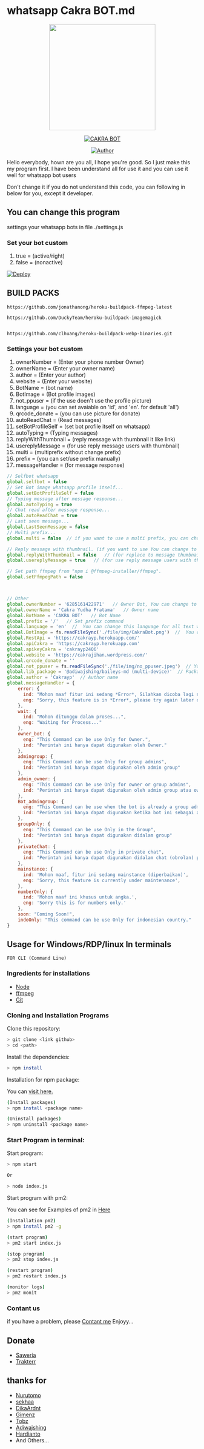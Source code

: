 # whatsapp Cakra BOT.md

<p align="center">
<img src="https://telegra.ph/file/55e72404ca3635d192470.jpg" width="auto" height="280"/>
</p>
<p align="center">
<a href="#"><img title="CAKRA BOT" src="https://img.shields.io/badge/Cakra Bot-green?colorA=%23ff0000&colorB=%23017e40&style=for-the-badge"></a>
</p>
<p align="center">
<a href="https://github.com/cakrayp"><img title="Author" src="https://img.shields.io/badge/Author-Cakrayp-orange.svg?style=for-the-badge&logo=github"></a>
</p>

Hello everybody, hown are you all, I hope you're good.
So I just make this my program first.
I have been understand all for use it and you can use it well for whatsapp bot users

Don't change it if you do not understand this code, you can following in below for you, except it developer.


## You can change this program

settings your whatsapp bots in file ./settings.js

### Set your bot custom

1. true = (active/right)
2. false = (nonactive)

[![Deploy](https://www.herokucdn.com/deploy/button.svg)](https://heroku.com/deploy?template=https://github.com/rasssya76/whatsapp-cakrabot-md)

## BUILD PACKS

```
https://github.com/jonathanong/heroku-buildpack-ffmpeg-latest

https://github.com/DuckyTeam/heroku-buildpack-imagemagick


https://github.com/clhuang/heroku-buildpack-webp-binaries.git

```
### Settings your bot custom

1. ownerNumber = (Enter your phone number Owner)
2. ownerName = (Enter your owner name)
3. author = (Enter your author)
4. website = (Enter your website)
5. BotName = (bot name)
6. BotImage = (Bot profile images)
7. not_ppuser = (if the use doen't use the profile picture)
8. language = (you can set avaiable on 'id', and 'en'. for default 'all')
9. qrcode_donate = (you can use picture for donate)
10. autoReadChat = (Read messages)
11. setBotProfileSelf = (set bot profile itself on whatsapp)
12. autoTyping = (Typing messages)
13. replyWithThumbnail = (reply message with thumbnail it like link)
14. usereplyMessage = (for use reply message users with thumbnail)
15. multi = (multiprefix without change prefix)
16. prefix = (you can set/use prefix manually)
17. messageHandler = (for message response)

```javascript
// Selfbot whatsapp
global.selfbot = false
// Set Bot image whatsapp profile itself...
global.setBotProfileSelf = false  
// Typing message after message response...
global.autoTyping = true
// Chat read after message response...
global.autoReadChat = true
// Last seen message...
global.LastSeenMessage = false
// Multi prefix...
global.multi = false  // if you want to use a multi prefix, you can change here to "true"

// Reply message with thumbnail. (if you want to use You can change to "true")
global.replyWithThumbnail = false   // (for replace to message thumbnail)
global.usereplyMessage = true   // (for use reply message users with thumbnail)

// Set path ffmpeg from "npm i @ffmpeg-installer/ffmpeg".
global.setFfmpegPath = false



// Other
global.ownerNumber = '6285161422971'   // Owner Bot, You can change to your phone number without "+" and "-"
global.ownerName = 'Cakra Yudha Pratama'   // Owner name
global.BotName = 'CAKRA BOT'   // Bot Name
global.prefix = '/'   // Set prefix command
global.language = 'en'  //  You can change this language for all text with "all" --> ['id', 'en', 'all']
global.BotImage = fs.readFileSync('./file/img/CakraBot.png')  //  You can change this bot images  <Buffer>
global.RestApi = 'https://cakrayp.herokuapp.com/'
global.apiCakra = 'https://cakrayp.herokuapp.com'
global.apikeyCakra = 'cakrayp24Q6'
global.website = 'https://cakrajihan.wordpress.com/'
global.qrcode_donate = ''
global.not_ppuser = fs.readFileSync('./file/img/no_ppuser.jpeg')  // You can change this image <Buffer>, if it user isn't using profile picture.
global.lib_package = '@adiwajshing/baileys-md (multi-device)'  // Package name Type for library name
global.author = 'Cakrayp'  // Author name
global.messageHandler = {
    error: {
      ind: "Mohon maaf fitur ini sedang *Error*, Silahkan dicoba lagi nanti atau dicoba yang lain.",
      eng: "Sorry, this feature is in *Error*, please try again later or try another."
    },
    wait: {
      ind: "Mohon ditunggu dalam proses...",
      eng: "Waiting for Process..."
    },
    owner_bot: {
      eng: "This Command can be use Only for Owner.",
      ind: "Perintah ini hanya dapat digunakan oleh Owner."
    },
    admingroup: {
      eng: "This Command can be use Only for group admins",
      ind: "Perintah ini hanya dapat digunakan oleh admin group"
    },
    admin_owner: {
      eng: "This Command can be use Only for owner or group admins",
      ind: "Perintah ini hanya dapat digunakan oleh admin group atau owner"
    },
    Bot_admingroup: {
      eng: "This Command can be use when the bot is already a group admin",
      ind: "Perintah ini hanya dapat digunakan ketika bot ini sebagai admin"
    },
    groupOnly: {
      eng: "This Command can be use Only in the Group",
      ind: "Perintah ini hanya dapat digunakan didalam group"
    },
    privateChat: {
      eng: "This Command can be use Only in private chat",
      ind: "Perintah ini hanya dapat digunakan didalam chat (obrolan) pribadi"
    },
    mainstance: {
      ind: 'Mohon maaf, fitur ini sedang mainstance (diperbaikan)',
      eng: 'Sorry, this feature is currently under maintenance',
    },
    numberOnly: {
      ind: 'Mohon maaf ini khusus untuk angka.',
      eng: 'Sorry this is for numbers only.'
    },
    soon: "Coming Soon!",
    indoOnly: "This command can be use Only for indonesian country."
}
```

## Usage for Windows/RDP/linux In terminals

`FOR CLI (Command Line)`

### Ingredients for installations

- [Node](https://nodejs.org/)
- [ffmpeg](https://ffmpeg.org/)
- [Git](https://git-scm.com/)

### Cloning and Installation Programs

Clone this repository:

```bash
> git clone <link github>
> cd <path>
```

Install the dependencies:

```bash
> npm install
```

Installation for npm package:

You can [visit here.](https://www.npmjs.com/)

```bash
(Install packages)
> npm install <package name>

(Uninstall packages)
> npm uninstall <package name>
```

### Start Program in terminal:

Start program:

```bash
> npm start

Or

> node index.js
```

Start program with pm2:

You can see for Examples of pm2 in [Here](https://www.npmjs.com/package/pm2)

```bash
(Installation pm2)
> npm install pm2 -g

(start program)
> pm2 start index.js

(stop program)
> pm2 stop index.js

(restart program)
> pm2 restart index.js

(monitor logs)
> pm2 monit
```

### Contant us

if you have a problem, please [Contant me](https://wa.me/6285161422971)
Enjoyy...

## Donate

- [Saweria](https://saweria.co/cakrayp)
- [Trakterr](https://trakteer.id/cakrayp)

## thanks for

- [Nurutomo](https://github.com/Nurutomo)
- [sekhaa](https://github.com/inirey)
- [DikaArdnt](https://github.com/DikaArdnt)
- [Gimenz](https://github.com/Gimenz)
- [Tobz](https://github.com/TobyG74)
- [Adiwajshing](https://github.com/adiwajshing)
- [Hardianto](https://github.com/hardianto-cpu)
- And Others...
